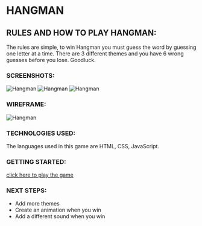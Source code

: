 # HANGMAN 

## RULES AND HOW TO PLAY HANGMAN:
The rules are simple, to win Hangman you must guess the word by guessing one letter at a time. There are 3 different themes and you have 6 wrong guesses before you lose. Goodluck. 

### SCREENSHOTS: 
 ![Hangman](https://i.imgur.com/mixi394.png)
  ![Hangman](https://i.imgur.com/jWOyOlM.png)
 ![Hangman](https://i.imgur.com/P5qjS95.png)


 ### WIREFRAME:
 ![Hangman](https://i.imgur.com/lIRI5sa.png)

 

### TECHNOLOGIES USED: 
The languages used in this game are HTML, CSS, JavaScript. 

### GETTING STARTED:  
[click here to play the game](https://damartinez16.github.io/hangman-project1/)

### NEXT STEPS: 
* Add more themes
* Create an animation when you win
* Add a different sound when you win

